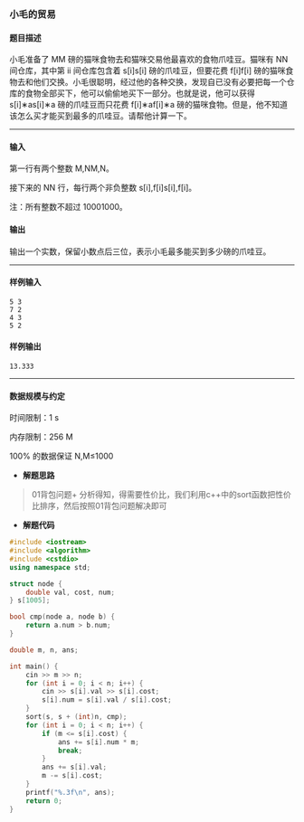 ### 小毛的贸易

#### 题目描述

 小毛准备了 MM 磅的猫咪食物去和猫咪交易他最喜欢的食物爪哇豆。猫咪有 NN 间仓库，其中第 ii 间仓库包含着 s[i]s[i] 磅的爪哇豆，但要花费 f[i]f[i] 磅的猫咪食物去和他们交换。小毛很聪明，经过他的各种交换，发现自已没有必要把每一个仓库的食物全部买下，他可以偷偷地买下一部分。也就是说，他可以获得 s[i]∗as[i]∗a 磅的爪哇豆而只花费 f[i]∗af[i]∗a 磅的猫咪食物。但是，他不知道该怎么买才能买到最多的爪哇豆。请帮他计算一下。

------

#### 输入

 第一行有两个整数 M,NM,N。

 接下来的 NN 行，每行两个非负整数 s[i],f[i]s[i],f[i]。

 注：所有整数不超过 10001000。

#### 输出

 输出一个实数，保留小数点后三位，表示小毛最多能买到多少磅的爪哇豆。

------

#### 样例输入

```
5 3
7 2
4 3
5 2
```

#### 样例输出

```
13.333
```

------

#### 数据规模与约定

 时间限制：1 s

 内存限制：256 M

 100% 的数据保证 N,M≤1000

- **解题思路**

> 01背包问题+ 分析得知，得需要性价比，我们利用c++中的sort函数把性价比排序，然后按照01背包问题解决即可

- **解题代码**

```C++
#include <iostream>
#include <algorithm>
#include <cstdio>
using namespace std;

struct node {
	double val, cost, num;
} s[1005];

bool cmp(node a, node b) {
	return a.num > b.num;	
}

double m, n, ans;

int main() {
	cin >> m >> n;
	for (int i = 0; i < n; i++) {
		cin >> s[i].val >> s[i].cost;
		s[i].num = s[i].val / s[i].cost;
	}
	sort(s, s + (int)n, cmp);
	for (int i = 0; i < n; i++) {
		if (m <= s[i].cost) {
			ans += s[i].num * m;
			break;
		}
		ans += s[i].val;
		m -= s[i].cost;
	}
	printf("%.3f\n", ans);
	return 0;
}
```

